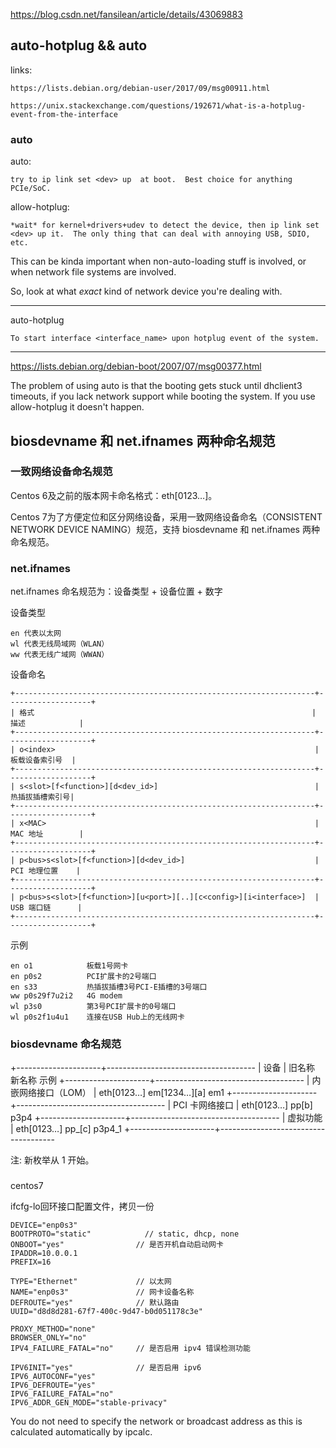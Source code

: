 https://blog.csdn.net/fansilean/article/details/43069883


## auto-hotplug && auto 

links:

    https://lists.debian.org/debian-user/2017/09/msg00911.html

    https://unix.stackexchange.com/questions/192671/what-is-a-hotplug-event-from-the-interface

### auto

auto:            

    try to ip link set <dev> up  at boot.  Best choice for anything PCIe/SoC.

allow-hotplug:   

    *wait* for kernel+drivers+udev to detect the device, then ip link set <dev> up it.  The only thing that can deal with annoying USB, SDIO, etc.


This can be kinda important when non-auto-loading stuff is involved, or when network file systems are involved.

So, look at what *exact* kind of network device you're dealing with.



---

auto-hotplug

    To start interface <interface_name> upon hotplug event of the system.

---

https://lists.debian.org/debian-boot/2007/07/msg00377.html

The problem of using auto is that the booting gets stuck until
dhclient3 timeouts, if you lack network support while booting the
system. If you use allow-hotplug it doesn't happen.





## biosdevname 和 net.ifnames 两种命名规范

### 一致网络设备命名规范

Centos 6及之前的版本网卡命名格式：eth[0123…]。

Centos 7为了方便定位和区分网络设备，采用一致网络设备命名（CONSISTENT NETWORK
DEVICE NAMING）规范，支持 biosdevname 和 net.ifnames 两种命名规范。


### net.ifnames

net.ifnames 命名规范为：设备类型 + 设备位置 + 数字

设备类型

    en 代表以太网
    wl 代表无线局域网（WLAN）
    ww 代表无线广域网（WWAN）


设备命名

    +-------------------------------------------------------------------+-------------------+
    | 格式                                                              |   描述            |
    +-------------------------------------------------------------------+-------------------+
    | o<index>                                                          |   板载设备索引号  |
    +-------------------------------------------------------------------+-------------------+
    | s<slot>[f<function>][d<dev_id>]                                   |   热插拔插槽索引号|
    +-------------------------------------------------------------------+-------------------+
    | x<MAC>                                                            |   MAC 地址        |
    +-------------------------------------------------------------------+-------------------+
    | p<bus>s<slot>[f<function>][d<dev_id>]                             |   PCI 地理位置    |
    +-------------------------------------------------------------------+-------------------+
    | p<bus>s<slot>[f<function>][u<port>][..][c<config>][i<interface>]  |   USB 端口链      |
    +-------------------------------------------------------------------+-------------------+


示例

    en o1            板载1号网卡
    en p0s2          PCI扩展卡的2号端口
    en s33           热插拔插槽3号PCI-E插槽的3号端口
    ww p0s29f7u2i2   4G modem
    wl p3s0          第3号PCI扩展卡的0号端口
    wl p0s2f1u4u1    连接在USB Hub上的无线网卡


### biosdevname 命名规范

+---------------------+-------------------------------------
| 设备                | 旧名称      新名称          示例
+---------------------+-------------------------------------
| 内嵌网络接口（LOM） | eth[0123…]  em[1234…][a]    em1
+---------------------+-------------------------------------
| PCI 卡网络接口      | eth[0123…]  pp[b]           p3p4
+---------------------+-------------------------------------
| 虚拟功能            | eth[0123…]  pp_[c]          p3p4_1
+---------------------+-------------------------------------

注: 新枚举从 1 开始。





### 

centos7

ifcfg-lo回环接口配置文件，拷贝一份

```
DEVICE="enp0s3"
BOOTPROTO="static"            // static, dhcp, none
ONBOOT="yes"                // 是否开机自动启动网卡
IPADDR=10.0.0.1
PREFIX=16

TYPE="Ethernet"             // 以太网
NAME="enp0s3"               // 网卡设备名称
DEFROUTE="yes"              // 默认路由
UUID="d8d8d281-67f7-400c-9d47-b0d051178c3e"

PROXY_METHOD="none"
BROWSER_ONLY="no"
IPV4_FAILURE_FATAL="no"     // 是否启用 ipv4 错误检测功能

IPV6INIT="yes"              // 是否启用 ipv6
IPV6_AUTOCONF="yes"
IPV6_DEFROUTE="yes"
IPV6_FAILURE_FATAL="no"
IPV6_ADDR_GEN_MODE="stable-privacy"

```

You do not need to specify the network or broadcast address as this is
calculated automatically by ipcalc.


